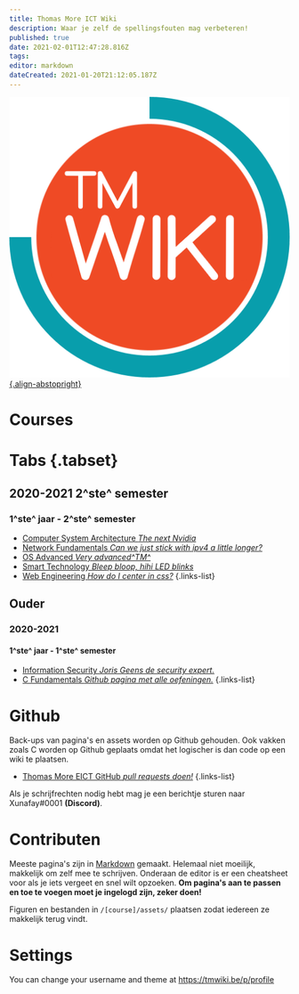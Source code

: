 ```yaml
---
title: Thomas More ICT Wiki
description: Waar je zelf de spellingsfouten mag verbeteren!
published: true
date: 2021-02-01T12:47:28.816Z
tags: 
editor: markdown
dateCreated: 2021-01-20T21:12:05.187Z
---
```


[![tmwiki_v1_noback.png](/tmwiki_v1_noback.png){.align-abstopright}](https://tmwiki.be/en/home)

# Courses
# Tabs {.tabset}
## 2020-2021 2^ste^ semester
### 1^ste^ jaar - 2^ste^ semester
- [Computer System Architecture *The next Nvidia*](/en/Computer_System_Architecture)
- [Network Fundamentals *Can we just stick with ipv4 a little longer?*](/en/Network_Fundamentals)
- [OS Advanced *Very advanced^TM^*](/en/OS_Advanced)
- [Smart Technology *Bleep bloop, hihi LED blinks*](/en/Smart_Technology)
- [Web Engineering *How do I center in css?*](/en/Web_Engineering)
{.links-list}

## Ouder
### 2020-2021
#### 1^ste^ jaar - 1^ste^ semester
- [Information Security *Joris Geens de security expert.*](/Information_Security)
- [C Fundamentals *Github pagina met alle oefeningen.*](https://github.com/tm-eict/C-Fundamentals)
{.links-list}

# Github

Back-ups van pagina's en assets worden op Github gehouden.
Ook vakken zoals C worden op Github geplaats omdat het logischer is dan code op een wiki te plaatsen.

- [Thomas More EICT GitHub *pull requests doen!*](https://github.com/tm-eict)
{.links-list}

Als je schrijfrechten nodig hebt mag je een berichtje sturen naar Xunafay#0001 **(Discord)**.

# Contributen

Meeste pagina's zijn in [Markdown](https://docs.requarks.io/en/editors/markdown) gemaakt. Helemaal niet moeilijk, makkelijk om zelf mee te schrijven.
Onderaan de editor is er een cheatsheet voor als je iets vergeet en snel wilt opzoeken.
**Om pagina's aan te passen en toe te voegen moet je ingelogd zijn, zeker doen!**

Figuren en bestanden in `/[course]/assets/` plaatsen zodat iedereen ze makkelijk terug vindt.

# Settings
You can change your username and theme at https://tmwiki.be/p/profile